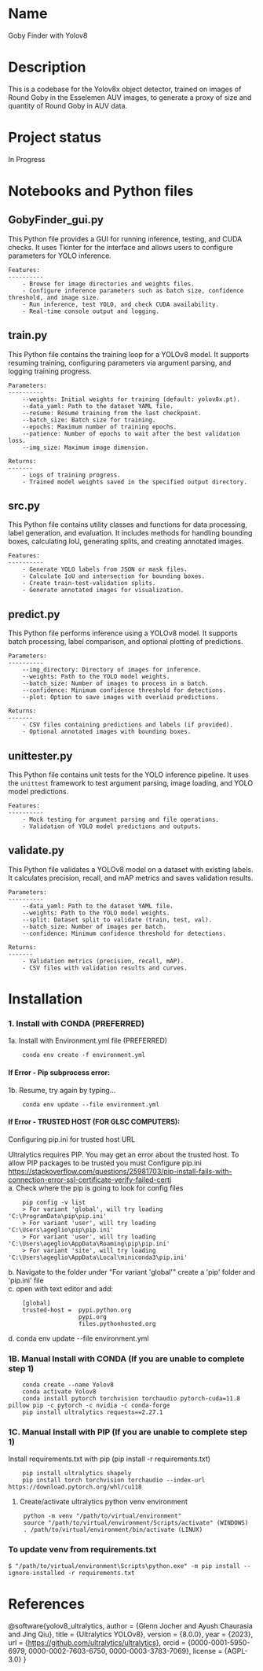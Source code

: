 # Name
Goby Finder with Yolov8

# Description
This is a codebase for the Yolov8x object detector, trained on images of Round Goby in the Esselemen AUV images, to generate a proxy of size and quantity of Round Goby in AUV data.

# Project status

In Progress

# Notebooks and Python files

## GobyFinder_gui.py
This Python file provides a GUI for running inference, testing, and CUDA checks. It uses Tkinter for the interface and allows users to configure parameters for YOLO inference.

    Features:
    ----------
        - Browse for image directories and weights files.
        - Configure inference parameters such as batch size, confidence threshold, and image size.
        - Run inference, test YOLO, and check CUDA availability.
        - Real-time console output and logging.

## train.py
This Python file contains the training loop for a YOLOv8 model. It supports resuming training, configuring parameters via argument parsing, and logging training progress.

    Parameters:
    ----------
        --weights: Initial weights for training (default: yolov8x.pt).
        --data_yaml: Path to the dataset YAML file.
        --resume: Resume training from the last checkpoint.
        --batch_size: Batch size for training.
        --epochs: Maximum number of training epochs.
        --patience: Number of epochs to wait after the best validation loss.
        --img_size: Maximum image dimension.

    Returns:
    -------
        - Logs of training progress.
        - Trained model weights saved in the specified output directory.

## src.py
This Python file contains utility classes and functions for data processing, label generation, and evaluation. It includes methods for handling bounding boxes, calculating IoU, generating splits, and creating annotated images.

    Features:
    ----------
        - Generate YOLO labels from JSON or mask files.
        - Calculate IoU and intersection for bounding boxes.
        - Create train-test-validation splits.
        - Generate annotated images for visualization.

## predict.py
This Python file performs inference using a YOLOv8 model. It supports batch processing, label comparison, and optional plotting of predictions.

    Parameters:
    ----------
        --img_directory: Directory of images for inference.
        --weights: Path to the YOLO model weights.
        --batch_size: Number of images to process in a batch.
        --confidence: Minimum confidence threshold for detections.
        --plot: Option to save images with overlaid predictions.

    Returns:
    -------
        - CSV files containing predictions and labels (if provided).
        - Optional annotated images with bounding boxes.

## unittester.py
This Python file contains unit tests for the YOLO inference pipeline. It uses the `unittest` framework to test argument parsing, image loading, and YOLO model predictions.

    Features:
    ----------
        - Mock testing for argument parsing and file operations.
        - Validation of YOLO model predictions and outputs.

## validate.py
This Python file validates a YOLOv8 model on a dataset with existing labels. It calculates precision, recall, and mAP metrics and saves validation results.

    Parameters:
    ----------
        --data_yaml: Path to the dataset YAML file.
        --weights: Path to the YOLO model weights.
        --split: Dataset split to validate (train, test, val).
        --batch_size: Number of images per batch.
        --confidence: Minimum confidence threshold for detections.

    Returns:
    -------
        - Validation metrics (precision, recall, mAP).
        - CSV files with validation results and curves.

# Installation

### 1. Install with CONDA (PREFERRED)

1a. Install with Environment.yml file (PREFERRED)

        conda env create -f environment.yml
        
#### If Error - Pip subprocess error:

1b. Resume, try again by typing...

        conda env update --file environment.yml

#### If Error - TRUSTED HOST (FOR GLSC COMPUTERS): 

Configuring pip.ini for trusted host URL

Ultralytics requires PIP. You may get an error about the trusted host. To allow PIP packages to be trusted you must Configure pip.ini  
https://stackoverflow.com/questions/25981703/pip-install-fails-with-connection-error-ssl-certificate-verify-failed-certi  
a. Check where the pip is going to look for config files  

        pip config -v list
        > For variant 'global', will try loading 'C:\ProgramData\pip\pip.ini'
        > For variant 'user', will try loading 'C:\Users\ageglio\pip\pip.ini'
        > For variant 'user', will try loading 'C:\Users\ageglio\AppData\Roaming\pip\pip.ini'     
        > For variant 'site', will try loading 'C:\Users\ageglio\AppData\Local\miniconda3\pip.ini'

b. Navigate to the folder under "For variant 'global'" create a 'pip' folder and 'pip.ini' file  
c. open with text editor and add:

        [global]
        trusted-host =  pypi.python.org
                        pypi.org
                        files.pythonhosted.org

d. conda env update --file environment.yml

### 1B. Manual Install with CONDA (If you are unable to complete step 1)

        conda create --name Yolov8  
        conda activate Yolov8  
        conda install pytorch torchvision torchaudio pytorch-cuda=11.8 pillow pip -c pytorch -c nvidia -c conda-forge  
        pip install ultralytics requests==2.27.1  

### 1C. Manual Install with PIP (If you are unable to complete step 1)
Install requirements.txt with pip (pip install -r requirements.txt)
        
        pip install ultralytics shapely
        pip install torch torchvision torchaudio --index-url https://download.pytorch.org/whl/cu118

1. Create/activate ultralytics python venv environment

        python -m venv "/path/to/virtual/environment"
        source "/path/to/virtual/environment/Scripts/activate" (WINDOWS)
        . /path/to/virtual/environment/bin/activate (LINUX)

### To update venv from requirements.txt

    $ "/path/to/virtual/environment\Scripts\python.exe" -m pip install --ignore-installed -r requirements.txt

# References

@software{yolov8_ultralytics,
  author = {Glenn Jocher and Ayush Chaurasia and Jing Qiu},
  title = {Ultralytics YOLOv8},
  version = {8.0.0},
  year = {2023},
  url = {https://github.com/ultralytics/ultralytics},
  orcid = {0000-0001-5950-6979, 0000-0002-7603-6750, 0000-0003-3783-7069},
  license = {AGPL-3.0}
}
